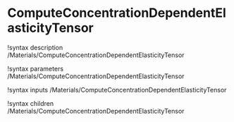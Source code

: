 <!-- MOOSE Documentation Stub: Remove this when content is added. -->

# ComputeConcentrationDependentElasticityTensor

!syntax description /Materials/ComputeConcentrationDependentElasticityTensor

!syntax parameters /Materials/ComputeConcentrationDependentElasticityTensor

!syntax inputs /Materials/ComputeConcentrationDependentElasticityTensor

!syntax children /Materials/ComputeConcentrationDependentElasticityTensor

